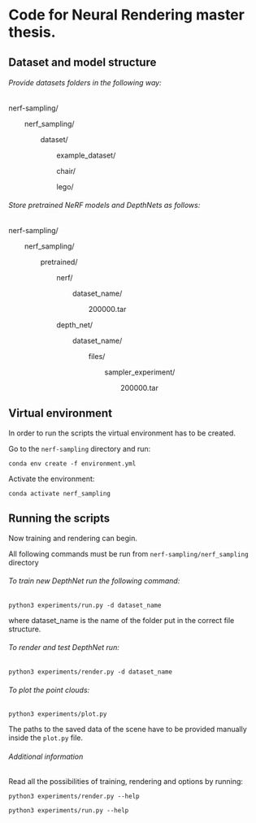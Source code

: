 # Code for Neural Rendering master thesis.



## Dataset and model structure

###### Provide datasets folders in the following way:

nerf-sampling/

        nerf_sampling/

                dataset/

                        example_dataset/

                        chair/

                        lego/

###### Store pretrained NeRF models and DepthNets as follows:

nerf-sampling/

        nerf_sampling/

                pretrained/

                        nerf/

                                dataset_name/

                                        200000.tar

                        depth_net/

                                dataset_name/

                                        files/

                                                sampler_experiment/

                                                        200000.tar



## Virtual environment

In order to run the scripts the virtual environment has to be created. 

Go to the `nerf-sampling` directory and run:

`conda env create -f environment.yml`

Activate the environment:

`conda activate nerf_sampling`



## Running the scripts

Now training and rendering can begin.

All following commands must be run from `nerf-sampling/nerf_sampling` directory

###### To train new DepthNet run the following command:

`python3 experiments/run.py -d dataset_name`

where dataset_name is the name of the folder put in the correct file structure.

###### To render and test DepthNet run:

`python3 experiments/render.py -d dataset_name`

###### To plot the point clouds:

`python3 experiments/plot.py`

The paths to the saved data of the scene have to be provided manually inside the `plot.py` file.



###### Additional information

 Read all the possibilities of training, rendering and options by running:

`python3 experiments/render.py --help`

`python3 experiments/run.py --help`







                               
